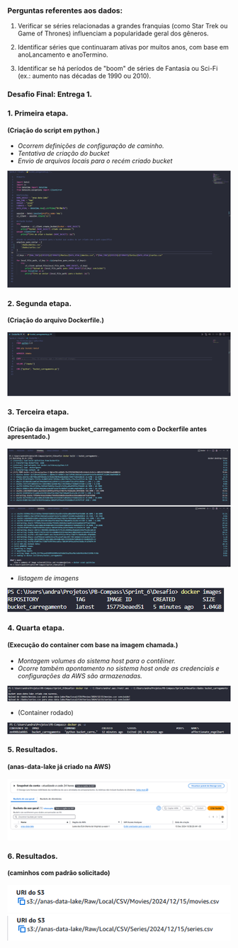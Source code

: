 ### Perguntas referentes aos dados: 

1. Verificar se séries relacionadas a grandes franquias (como Star Trek ou Game of Thrones) influenciam a popularidade geral dos gêneros.

2. Identificar séries que continuaram ativas por muitos anos, com base em anoLancamento e anoTermino.

3. Identificar se há períodos de "boom" de séries de Fantasia ou Sci-Fi (ex.: aumento nas décadas de 1990 ou 2010).
   
### Desafio Final: Entrega 1.

### 1. Primeira etapa.
#### (Criação do script em python.)
- *Ocorrem definições de configuração de caminho.*
- *Tentativa de criação do bucket*
- *Envio de arquivos locais para o recém criado bucket*

![evidenciauno](../Evidências/Evidências_Desafio/desafio_01.png)

### 2. Segunda etapa.
#### (Criação do arquivo Dockerfile.)

![evidenciauno](../Evidências/Evidências_Desafio/desafio_02.png)

### 3. Terceira etapa.
#### (Criação da imagem bucket_carregamento com o Dockerfile antes apresentado.)

![evidenciauno](../Evidências/Evidências_Desafio/desafio_03.png)
![evidenciauno](../Evidências/Evidências_Desafio/desafio_04.png)

- *listagem de imagens*

![evidenciauno](../Evidências/Evidências_Desafio/desafio_05.png)

### 4. Quarta etapa.
#### (Execução do container com base na imagem chamada.)
- *Montagem volumes do sistema host para o contêiner.*
- *Ocorre também apontamento no sistema host onde as credenciais e configurações da AWS são armazenadas.*

![evidenciauno](../Evidências/Evidências_Desafio/desafio_06.png)

- (Container rodado)

![evidenciauno](../Evidências/Evidências_Desafio/desafio_07.png)

### 5. Resultados. 
#### (anas-data-lake já criado na AWS)
![evidenciauno](../Evidências/Evidências_Desafio/desafio_08.png)

### 6. Resultados.
#### (caminhos com padrão solicitado)
![evidenciauno](../Evidências/Evidências_Desafio/desafio_09.png)
![evidenciauno](../Evidências/Evidências_Desafio/desafio_10.png)
